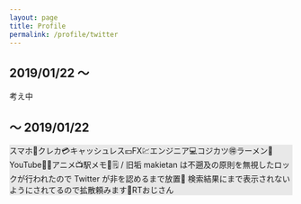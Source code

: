 ```yaml
---
layout: page
title: Profile
permalink: /profile/twitter
---
```


## 2019/01/22 〜

考え中

## 〜 2019/01/22

<div style="background-color: rgb(232, 232, 232);">
  <p>
    スマホ📱クレカ💳キャッシュレス💴FX💹エンジニア💻コジカツ🉐ラーメン🍜YouTube🥦🍤アニメ📺駅メモ🚃🗒 / 旧垢 makietan は不遡及の原則を無視したロックが行われたので Twitter が非を認めるまで放置🍗 検索結果にまで表示されないようにされてるので拡散頼みます🍆RTおじさん
  </p>
</div>
